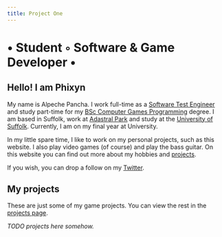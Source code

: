 ```yaml
---
title: Project One
---
```


# &bull; Student &#9702; Software &amp; Game Developer &bull;

## Hello! I am Phixyn

My name is Alpeche Pancha. I work full-time as a [Software Test Engineer](#) and study part-time for my [BSc Computer Games Programming](#) degree. I am based in Suffolk, work at [Adastral Park](#) and study at the [University of Suffolk](#). Currently, I am on my final year at University.

In my little spare time, I like to work on my personal projects, such as this website. I also play video games (of course) and play the bass guitar. On this website you can find out more about my hobbies and [projects](#).

If you wish, you can drop a follow on my [Twitter](#).

## My projects

These are just some of my game projects. You can view the rest in the [projects page](#).

_TODO projects here somehow._
